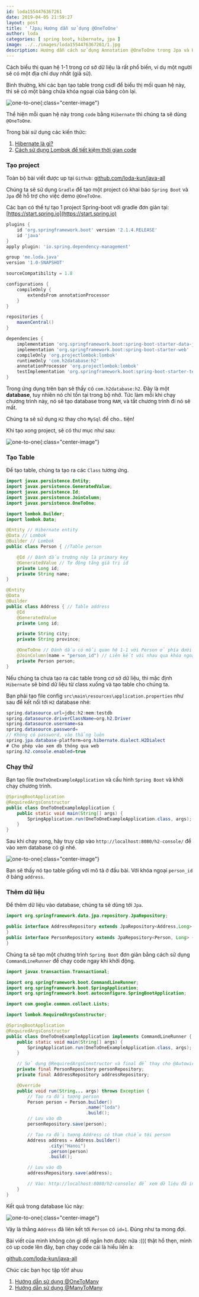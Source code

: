 ```yaml
---
id: loda1554476367261
date: 2019-04-05 21:59:27
layout: post
title: '「Jpa」Hướng dẫn sử dụng @OneToOne'
author: loda
categories: [ spring boot, hibernate, jpa ]
image: ../../images/loda1554476367261/1.jpg
description: Hướng dẫn cách sử dụng Annotation @OneToOne trong Jpa và Hibernate
---
```


Cách biểu thị quan hệ 1-1 trong cơ sở dữ liệu là rất phổ biến, ví dụ một người sẽ có một địa chỉ duy nhất (giả sử).

Bình thường, khi các bạn tạo table trong csdl để biểu thị mối quan hệ này, thì sẽ có một bảng chứa khóa ngoại của bảng còn lại.

![one-to-one](../../images/loda1554476367261/2.png){:class="center-image"}

Thể hiện mỗi quan hệ này trong `code` bằng `Hibernate` thì chúng ta sẽ dùng `@OneToOne`.

Trong bài sử dụng các kiến thức:

1. [Hibernate là gì?][link-hibernate]
2. [Cách sử dụng Lombok để tiết kiệm thời gian code][link-lombok]

### Tạo project

Toàn bộ bài viết được up tại `Github`: [github.com/loda-kun/java-all](github.com/loda-kun/java-all)

Chúng ta sẽ sử dụng `Gradle` để tạo một project có khai báo `Spring Boot` và `Jpa` để hỗ trợ cho việc demo `@OneToOne`.

Các bạn có thể tự tạo 1 project Spring-boot với gradle đơn giản tại: [https://start.spring.io](https://start.spring.io)

```groovy
plugins {
    id 'org.springframework.boot' version '2.1.4.RELEASE'
    id 'java'
}
apply plugin: 'io.spring.dependency-management'

group 'me.loda.java'
version '1.0-SNAPSHOT'

sourceCompatibility = 1.8

configurations {
    compileOnly {
        extendsFrom annotationProcessor
    }
}

repositories {
    mavenCentral()
}

dependencies {
    implementation 'org.springframework.boot:spring-boot-starter-data-jpa'
    implementation 'org.springframework.boot:spring-boot-starter-web'
    compileOnly 'org.projectlombok:lombok'
    runtimeOnly 'com.h2database:h2'
    annotationProcessor 'org.projectlombok:lombok'
    testImplementation 'org.springframework.boot:spring-boot-starter-test'
}

```

Trong ứng dụng trên bạn sẽ thấy có `com.h2database:h2`. Đây là một **database**, tuy nhiên nó chỉ tồn tại trong bộ nhớ. Tức làm mỗi khi chạy chương trình này, nó sẽ tạo database trong `RAM`, và tắt chương trình đi nó sẽ mất.

Chúng ta sẽ sử dụng `H2` thay cho `MySql` để cho.. tiện!

Khi tạo xong project, sẽ có thư mục như sau:

![one-to-one](../../images/loda1554476367261/3.jpg){:class="center-image"}


### Tạo Table

Để tạo table, chúng ta tạo ra các `Class` tương ứng.

```java
import javax.persistence.Entity;
import javax.persistence.GeneratedValue;
import javax.persistence.Id;
import javax.persistence.JoinColumn;
import javax.persistence.OneToOne;

import lombok.Builder;
import lombok.Data;

@Entity // Hibernate entity
@Data // Lombok 
@Builder // Lombok
public class Person { //Table person

    @Id // Đánh dấu trường này là primary key
    @GeneratedValue // Tự động tăng giá trị id
    private Long id;
    private String name;
}
```

```java
@Entity
@Data
@Builder
public class Address { // Table address
    @Id
    @GeneratedValue
    private Long id;

    private String city;
    private String province;

    @OneToOne // Đánh dấu có mỗi quan hệ 1-1 với Person ở phía dưới
    @JoinColumn(name = "person_id") // Liên kết với nhau qua khóa ngoại person_id
    private Person person; 
}
```

Nếu chúng ta chưa tạo ra các table trong cơ sở dữ liệu, thì mặc định `Hibernate` sẽ bind dữ liệu từ class xuống và tạo table cho chúng ta.

Bạn phải tạo file config `src\main\resources\application.properties` như sau để kết nối tới `H2` database nhé:

```java
spring.datasource.url=jdbc:h2:mem:testdb
spring.datasource.driverClassName=org.h2.Driver
spring.datasource.username=sa
spring.datasource.password=
// Không có password, vào thẳng luôn
spring.jpa.database-platform=org.hibernate.dialect.H2Dialect
# Cho phép vào xem db thông qua web
spring.h2.console.enabled=true
```

### Chạy thử

Bạn tạo file `OneToOneExampleApplication` và cấu hình `Spring Boot` và khởi chạy chương trình.

```java
@SpringBootApplication
@RequiredArgsConstructor
public class OneToOneExampleApplication {
    public static void main(String[] args) {
        SpringApplication.run(OneToOneExampleApplication.class, args);
    }
}
```

Sau khi chạy xong, hãy truy cập vào `http://localhost:8080/h2-console/` để vào xem database có gì nhé.

![one-to-one](../../images/loda1554476367261/4.jpg){:class="center-image"}

Bạn sẽ thấy nó tạo table giống với mô tả ở đầu bài. Với khóa ngoại `person_id` ở bảng `address`.

### Thêm dữ liệu

Để thêm dữ liệu vào database, chúng ta sẽ dùng tới `Jpa`.

```java
import org.springframework.data.jpa.repository.JpaRepository;

public interface AddressRepository extends JpaRepository<Address,Long> {
}
public interface PersonRepository extends JpaRepository<Person, Long> {
}
```

Chúng ta sẽ tạo một chương trình `Spring Boot` đơn giản bằng cách sử dụng `CommandLineRunner` để chạy code ngay khi khởi động.

```java
import javax.transaction.Transactional;

import org.springframework.boot.CommandLineRunner;
import org.springframework.boot.SpringApplication;
import org.springframework.boot.autoconfigure.SpringBootApplication;

import com.google.common.collect.Lists;

import lombok.RequiredArgsConstructor;

@SpringBootApplication
@RequiredArgsConstructor
public class OneToOneExampleApplication implements CommandLineRunner {
    public static void main(String[] args) {
        SpringApplication.run(OneToOneExampleApplication.class, args);
    }

    // Sử dụng @RequiredArgsConstructor và final để thay cho @Autowired
    private final PersonRepository personRepository;
    private final AddressRepository addressRepository;

    @Override
    public void run(String... args) throws Exception {
        // Tạo ra đối tượng person
        Person person = Person.builder()
                              .name("loda")
                              .build();
        // Lưu vào db
        personRepository.save(person);

        // Tạo ra đối tượng Address có tham chiếu tới person
        Address address = Address.builder()
                .city("Hanoi")
                .person(person)
                .build();

        // Lưu vào db
        addressRepository.save(address);

        // Vào: http://localhost:8080/h2-console/ để xem dữ liệu đã insert
    }
}

```

Kết quả trong database lúc này:

![one-to-one](../../images/loda1554476367261/5.jpg){:class="center-image"}

Vậy là thằng `Address` đã liên kết tới `Person` có `id=1`. Đúng như ta mong đợi. 

Bài viết của mình không còn gì để ngắn hơn được nữa :((( thật hổ thẹn, mình có up code lên đây, bạn chạy code cái là hiểu liền à:

 [github.com/loda-kun/java-all](github.com/loda-kun/java-all)

Chúc các bạn học tập tốt! ahuu

1. [Hướng dẫn sử dụng @OneToMany][link-onetomany]
2. [Hướng dẫn sử dụng @ManyToMany][link-manytomany]

[link-hibernate]: https://loda.me/Hibernate-la-gi/
[link-lombok]: https://loda.me/Huong-dan-su-dung-Lombok-giup-code-Java-nhanh-hon-69/
[link-onetomany]: https://loda.me/Huong-dan-@OneToMany-va-@ManyToOne/
[link-manytomany]: https://loda.me/Huong-dan-@ManyToMany/
